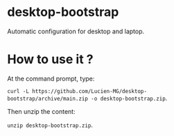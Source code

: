 # desktop-bootstrap
Automatic configuration for desktop and laptop.

# How to use it ?

At the command prompt, type:

`curl -L https://github.com/Lucien-MG/desktop-bootstrap/archive/main.zip -o desktop-bootstrap.zip`.

Then unzip the content:

`unzip desktop-bootstrap.zip`.
